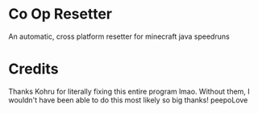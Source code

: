 # Co Op Resetter
 An automatic, cross platform resetter for minecraft java speedruns
# Credits
 Thanks Kohru for literally fixing this entire program lmao. Without them, I wouldn't have been able to do this most likely so big thanks! peepoLove
 
